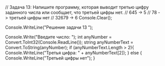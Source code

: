 // Задача 13: Напишите программу, которая выводит третью цифру заданного числа или сообщает, что третьей цифры нет.
// 645 -> 5
// 78 -> третьей цифры нет
// 32679 -> 6
Console.Clear();

Console.WriteLine("Решение задачи 13 ");

Console.Write("Введите число: ");
int anyNumber = Convert.ToInt32(Console.ReadLine());
string anyNumberText = Convert.ToString(anyNumber);
if (anyNumberText.Length > 2){
  Console.WriteLine("Третья цифра: " + anyNumberText[2]);
}
else {
  Console.WriteLine("Третьей цифры нет");
}